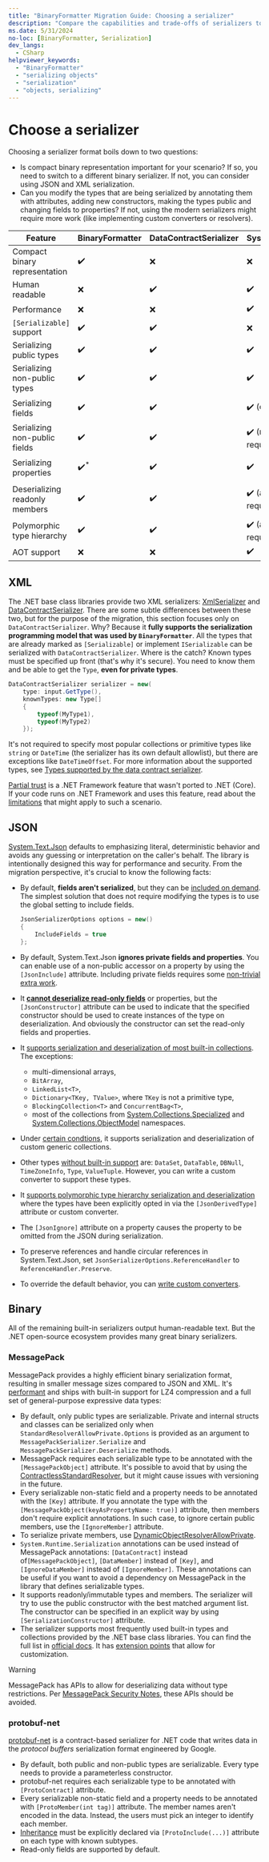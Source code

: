 ```yaml
---
title: "BinaryFormatter Migration Guide: Choosing a serializer"
description: "Compare the capabilities and trade-offs of serializers to choose a replacement for BinaryFormatter."
ms.date: 5/31/2024
no-loc: [BinaryFormatter, Serialization]
dev_langs:
  - CSharp
helpviewer_keywords:
  - "BinaryFormatter"
  - "serializing objects"
  - "serialization"
  - "objects, serializing"
---
```


# Choose a serializer

Choosing a serializer format boils down to two questions:

- Is compact binary representation important for your scenario? If so, you need to switch to a different binary serializer. If not, you can consider using JSON and XML serialization.
- Can you modify the types that are being serialized by annotating them with attributes, adding new constructors, making the types public and changing fields to properties? If not, using the modern serializers might require more work (like implementing custom converters or resolvers).

| Feature                                        | BinaryFormatter | DataContractSerializer | System.Text.Json        | MessagePack              | protobuf-net                      |
|------------------------------------------------|-----------------|------------------------|-------------------------|--------------------------|-----------------------------------|
| Compact binary representation                  | ✔️              | ❌                      | ❌                      |  ✔️                       |  ✔️                               |
| Human readable                                 | ❌️              | ✔️                      | ✔️                      |  ❌️                       |  ❌️                               |
| Performance                                    | ❌️              | ❌                      | ✔️                      |  ✔️                       |  ✔️                               |
| `[Serializable]` support                       | ✔️              | ✔️                      | ❌                      |  ❌                       |  ❌                               |
| Serializing public types                       | ✔️              | ✔️                      | ✔️                      |  ✔️                       |  ✔️                               |
| Serializing non-public types                   | ✔️              | ✔️                      | ✔️                      |  ✔️ (resolver required)   |  ✔️                               |
| Serializing fields                             | ✔️              | ✔️                      | ✔️ (opt in)             |  ✔️ (attribute required)  |  ✔️ (attribute required)          |
| Serializing non-public fields                  | ✔️              | ✔️                      | ✔️ (resolver required)  |  ✔️ (resolver required)   |  ✔️ (attribute required)          |
| Serializing properties                         | ✔️<sup>*</sup>  | ✔️                      | ✔️                      |  ✔️ (attribute required)  |  ✔️ (attribute required)          |
| Deserializing readonly members                 | ✔️              | ✔️                      | ✔️ (attribute required) |  ✔️                       |  ✔️ (parameterless ctor required) |
| Polymorphic type hierarchy                     | ✔️              | ✔️                      | ✔️ (attribute required) |  ✔️ (attribute required)  |  ✔️ (attribute required)          |
| AOT support                                    | ❌️              | ❌                      | ✔️                      |  ✔️                       |  ❌ (planned)                     |

## XML

The .NET base class libraries provide two XML serializers: [XmlSerializer](../introducing-xml-serialization.md) and [DataContractSerializer](../../../fundamentals/runtime-libraries/system-runtime-serialization-datacontractserializer.md). There are some subtle differences between these two, but for the purpose of the migration, this section focuses only on `DataContractSerializer`. Why? Because it **fully supports the serialization programming model that was used by `BinaryFormatter`**. All the types that are already marked as `[Serializable]` or implement `ISerializable` can be serialized with `DataContractSerializer`. Where is the catch? Known types must be specified up front (that's why it's secure). You need to know them and be able to get the `Type`, **even for private types**.

```csharp
DataContractSerializer serializer = new(
    type: input.GetType(),
    knownTypes: new Type[]
    {
        typeof(MyType1),
        typeof(MyType2)
    });
```

It's not required to specify most popular collections or primitive types like `string` or `DateTime` (the serializer has its own default allowlist), but there are exceptions like `DateTimeOffset`. For more information about the supported types, see [Types supported by the data contract serializer](../../../framework/wcf/feature-details/types-supported-by-the-data-contract-serializer.md).

[Partial trust](../../../framework/wcf/feature-details/partial-trust.md) is a .NET Framework feature that wasn't ported to .NET (Core). If your code runs on .NET Framework and uses this feature, read about the [limitations](../../../framework/wcf/feature-details/types-supported-by-the-data-contract-serializer.md#limitations-of-using-certain-types-in-partial-trust-mode) that might apply to such a scenario.

## JSON

[System.Text.Json](../system-text-json/overview.md) defaults to emphasizing literal, deterministic behavior and avoids any guessing or interpretation on the caller's behalf. The library is intentionally designed this way for performance and security. From the migration perspective, it's crucial to know the following facts:

- By default, **fields aren't serialized**, but they can be [included on demand](../system-text-json/fields.md). The simplest solution that does not require modifying the types is to use the global setting to include fields.

  ```csharp
  JsonSerializerOptions options = new()
  {
      IncludeFields = true
  };

- By default, System.Text.Json **ignores private fields and properties**. You can enable use of a non-public accessor on a property by using the `[JsonInclude]` attribute. Including private fields requires some [non-trivial extra work](../system-text-json/custom-contracts.md#example-serialize-private-fields).
- It **[cannot deserialize read-only fields](/dotnet/api/system.text.json.jsonserializeroptions.ignorereadonlyfields?view#remarks)** or properties, but the `[JsonConstructor]` attribute can be used to indicate that the specified constructor should be used to create instances of the type on deserialization. And obviously the constructor can set the read-only fields and properties.
- It [supports serialization and deserialization of most built-in collections](../system-text-json/supported-collection-types.md). The exceptions:
  - multi-dimensional arrays,
  - `BitArray`,
  - `LinkedList<T>`,
  - `Dictionary<TKey, TValue>`, where `TKey` is not a primitive type,
  - `BlockingCollection<T>` and `ConcurrentBag<T>`,
  - most of the collections from [System.Collections.Specialized](../system-text-json/supported-collection-types.md#systemcollectionsspecialized-namespace) and [System.Collections.ObjectModel](../system-text-json/supported-collection-types.md#systemcollectionsobjectmodel-namespace) namespaces.
- Under [certain condtions](../system-text-json/supported-collection-types.md#custom-collections-with-deserialization-support), it supports serialization and deserialization of custom generic collections.
- Other types [without built-in support](../system-text-json/migrate-from-newtonsoft.md#types-without-built-in-support) are: `DataSet`, `DataTable`, `DBNull`, `TimeZoneInfo`, `Type`, `ValueTuple`. However, you can write a custom converter to support these types.
- It [supports polymorphic type hierarchy serialization and deserialization](../system-text-json/polymorphism.md) where the types have been explicitly opted in via the `[JsonDerivedType]` attribute or custom converter.
- The `[JsonIgnore]` attribute on a property causes the property to be omitted from the JSON during serialization.
- To preserve references and handle circular references in System.Text.Json, set `JsonSerializerOptions.ReferenceHandler` to `ReferenceHandler.Preserve`.
- To override the default behavior, you can [write custom converters](../system-text-json/converters-how-to.md).

## Binary

All of the remaining built-in serializers output human-readable text. But the .NET open-source ecosystem provides many great binary serializers.

### MessagePack

MessagePack provides a highly efficient binary serialization format, resulting in smaller message sizes compared to JSON and XML. It's [performant](https://github.com/MessagePack-CSharp/MessagePack-CSharp?tab=readme-ov-file#performance) and ships with built-in support for LZ4 compression and a full set of general-purpose expressive data types:

- By default, only public types are serializable. Private and internal structs and classes can be serialized only when `StandardResolverAllowPrivate.Options` is provided as an argument to `MessagePackSerializer.Serialize` and `MessagePackSerializer.Deserialize` methods.
- MessagePack requires each serializable type to be annotated with the `[MessagePackObject]` attribute. It's possible to avoid that by using the [ContractlessStandardResolver](https://github.com/MessagePack-CSharp/MessagePack-CSharp?tab=readme-ov-file#object-serialization), but it might cause issues with versioning in the future.
- Every serializable non-static field and a property needs to be annotated with the `[Key]` attribute. If you annotate the type with the `[MessagePackObject(keyAsPropertyName: true)]` attribute, then members don't require explicit annotations. In such case, to ignore certain public members, use the `[IgnoreMember]` attribute.
- To serialize private members, use [DynamicObjectResolverAllowPrivate](https://github.com/MessagePack-CSharp/MessagePack-CSharp?tab=readme-ov-file#object-serialization).
- `System.Runtime.Serialization` annotations can be used instead of MessagePack annotations: `[DataContract]` instead of`[MessagePackObject]`, `[DataMember]` instead of `[Key]`, and `[IgnoreDataMember]` instead of `[IgnoreMember]`. These annotations can be useful if you want to avoid a dependency on MessagePack in the library that defines serializable types.
- It supports readonly/immutable types and members. The serializer will try to use the public constructor with the best matched argument list. The constructor can be specified in an explicit way by using `[SerializationConstructor]` attribute.
- The serializer supports most frequently used built-in types and collections provided by the .NET base class libraries. You can find the full list in [official docs](https://github.com/MessagePack-CSharp/MessagePack-CSharp?tab=readme-ov-file#built-in-supported-types). It has [extension points](https://github.com/MessagePack-CSharp/MessagePack-CSharp?tab=readme-ov-file#extensions) that allow for customization.

> [!WARNING]
> MessagePack has APIs to allow for deserializing data without type restrictions. Per [MessagePack Security Notes](https://github.com/MessagePack-CSharp/MessagePack-CSharp?tab=readme-ov-file#security), these APIs should be avoided.

### protobuf-net

[protobuf-net](https://github.com/protobuf-net/protobuf-net) is a contract-based serializer for .NET code that writes data in the _protocol buffers_ serialization format engineered by Google.

- By default, both public and non-public types are serializable. Every type needs to provide a parameterless constructor.
- protobuf-net requires each serializable type to be annotated with `[ProtoContract]` attribute.
- Every serializable non-static field and a property needs to be annotated with `[ProtoMember(int tag)]` attribute. The member names aren't encoded in the data. Instead, the users must pick an integer to identify each member.
- [Inheritance](https://github.com/protobuf-net/protobuf-net?tab=readme-ov-file#inheritance) must be explicitly declared via `[ProtoInclude(...)]` attribute on each type with known subtypes.
- Read-only fields are supported by default.
